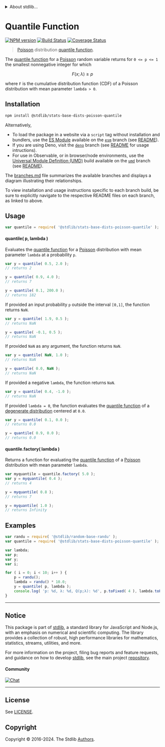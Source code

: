 <!--

@license Apache-2.0

Copyright (c) 2018 The Stdlib Authors.

Licensed under the Apache License, Version 2.0 (the "License");
you may not use this file except in compliance with the License.
You may obtain a copy of the License at

   http://www.apache.org/licenses/LICENSE-2.0

Unless required by applicable law or agreed to in writing, software
distributed under the License is distributed on an "AS IS" BASIS,
WITHOUT WARRANTIES OR CONDITIONS OF ANY KIND, either express or implied.
See the License for the specific language governing permissions and
limitations under the License.

-->


<details>
  <summary>
    About stdlib...
  </summary>
  <p>We believe in a future in which the web is a preferred environment for numerical computation. To help realize this future, we've built stdlib. stdlib is a standard library, with an emphasis on numerical and scientific computation, written in JavaScript (and C) for execution in browsers and in Node.js.</p>
  <p>The library is fully decomposable, being architected in such a way that you can swap out and mix and match APIs and functionality to cater to your exact preferences and use cases.</p>
  <p>When you use stdlib, you can be absolutely certain that you are using the most thorough, rigorous, well-written, studied, documented, tested, measured, and high-quality code out there.</p>
  <p>To join us in bringing numerical computing to the web, get started by checking us out on <a href="https://github.com/stdlib-js/stdlib">GitHub</a>, and please consider <a href="https://opencollective.com/stdlib">financially supporting stdlib</a>. We greatly appreciate your continued support!</p>
</details>

# Quantile Function

[![NPM version][npm-image]][npm-url] [![Build Status][test-image]][test-url] [![Coverage Status][coverage-image]][coverage-url] <!-- [![dependencies][dependencies-image]][dependencies-url] -->

> [Poisson][poisson-distribution] distribution [quantile function][quantile-function].

<section class="intro">

The [quantile function][quantile-function] for a [Poisson][poisson-distribution] random variable returns for `0 <= p <= 1` the smallest nonnegative integer for which

<!-- <equation class="equation" label="eq:poisson_condition" align="center" raw="F(x;\lambda) \ge p" alt="Quantile condition."> -->

```math
F(x;\lambda) \ge p
```

<!-- <div class="equation" align="center" data-raw-text="F(x;\lambda) \ge p" data-equation="eq:poisson_condition">
    <img src="https://cdn.jsdelivr.net/gh/stdlib-js/stdlib@51534079fef45e990850102147e8945fb023d1d0/lib/node_modules/@stdlib/stats/base/dists/poisson/quantile/docs/img/equation_poisson_condition.svg" alt="Quantile condition.">
    <br>
</div> -->

<!-- </equation> -->

where `F` is the cumulative distribution function (CDF) of a Poisson distribution with mean parameter `lambda > 0`.

</section>

<!-- /.intro -->

<section class="installation">

## Installation

```bash
npm install @stdlib/stats-base-dists-poisson-quantile
```

Alternatively,

-   To load the package in a website via a `script` tag without installation and bundlers, use the [ES Module][es-module] available on the [`esm`][esm-url] branch (see [README][esm-readme]).
-   If you are using Deno, visit the [`deno`][deno-url] branch (see [README][deno-readme] for usage intructions).
-   For use in Observable, or in browser/node environments, use the [Universal Module Definition (UMD)][umd] build available on the [`umd`][umd-url] branch (see [README][umd-readme]).

The [branches.md][branches-url] file summarizes the available branches and displays a diagram illustrating their relationships.

To view installation and usage instructions specific to each branch build, be sure to explicitly navigate to the respective README files on each branch, as linked to above.

</section>

<section class="usage">

## Usage

```javascript
var quantile = require( '@stdlib/stats-base-dists-poisson-quantile' );
```

#### quantile( p, lambda )

Evaluates the [quantile function][quantile-function] for a [Poisson][poisson-distribution] distribution with mean parameter `lambda` at a probability `p`.

```javascript
var y = quantile( 0.5, 2.0 );
// returns 2

y = quantile( 0.9, 4.0 );
// returns 7

y = quantile( 0.1, 200.0 );
// returns 182
```

If provided an input probability `p` outside the interval `[0,1]`, the function returns `NaN`.

```javascript
var y = quantile( 1.9, 0.5 );
// returns NaN

y = quantile( -0.1, 0.5 );
// returns NaN
```

If provided `NaN` as any argument, the function returns `NaN`.

```javascript
var y = quantile( NaN, 1.0 );
// returns NaN

y = quantile( 0.0, NaN );
// returns NaN
```

If provided a negative `lambda`, the function returns `NaN`.

```javascript
var y = quantile( 0.4, -1.0 );
// returns NaN
```

If provided `lambda = 0`, the function evaluates the [quantile function][quantile-function] of a [degenerate distribution][degenerate-distribution] centered at `0.0`.

```javascript
var y = quantile( 0.1, 0.0 );
// returns 0.0

y = quantile( 0.9, 0.0 );
// returns 0.0
```

#### quantile.factory( lambda )

Returns a function for evaluating the [quantile function][quantile-function] of a [Poisson][poisson-distribution] distribution with mean parameter `lambda`.

```javascript
var myquantile = quantile.factory( 5.0 );
var y = myquantile( 0.4 );
// returns 4

y = myquantile( 0.8 );
// returns 7

y = myquantile( 1.0 );
// returns Infinity
```

</section>

<!-- /.usage -->

<section class="examples">

## Examples

<!-- eslint no-undef: "error" -->

```javascript
var randu = require( '@stdlib/random-base-randu' );
var quantile = require( '@stdlib/stats-base-dists-poisson-quantile' );

var lambda;
var p;
var y;
var i;

for ( i = 0; i < 10; i++ ) {
    p = randu();
    lambda = randu() * 10.0;
    y = quantile( p, lambda );
    console.log( 'p: %d, λ: %d, Q(p;λ): %d', p.toFixed( 4 ), lambda.toFixed( 4 ), y );
}
```

</section>

<!-- /.examples -->

<!-- Section for related `stdlib` packages. Do not manually edit this section, as it is automatically populated. -->

<section class="related">

</section>

<!-- /.related -->

<!-- Section for all links. Make sure to keep an empty line after the `section` element and another before the `/section` close. -->


<section class="main-repo" >

* * *

## Notice

This package is part of [stdlib][stdlib], a standard library for JavaScript and Node.js, with an emphasis on numerical and scientific computing. The library provides a collection of robust, high performance libraries for mathematics, statistics, streams, utilities, and more.

For more information on the project, filing bug reports and feature requests, and guidance on how to develop [stdlib][stdlib], see the main project [repository][stdlib].

#### Community

[![Chat][chat-image]][chat-url]

---

## License

See [LICENSE][stdlib-license].


## Copyright

Copyright &copy; 2016-2024. The Stdlib [Authors][stdlib-authors].

</section>

<!-- /.stdlib -->

<!-- Section for all links. Make sure to keep an empty line after the `section` element and another before the `/section` close. -->

<section class="links">

[npm-image]: http://img.shields.io/npm/v/@stdlib/stats-base-dists-poisson-quantile.svg
[npm-url]: https://npmjs.org/package/@stdlib/stats-base-dists-poisson-quantile

[test-image]: https://github.com/stdlib-js/stats-base-dists-poisson-quantile/actions/workflows/test.yml/badge.svg?branch=v0.2.1
[test-url]: https://github.com/stdlib-js/stats-base-dists-poisson-quantile/actions/workflows/test.yml?query=branch:v0.2.1

[coverage-image]: https://img.shields.io/codecov/c/github/stdlib-js/stats-base-dists-poisson-quantile/main.svg
[coverage-url]: https://codecov.io/github/stdlib-js/stats-base-dists-poisson-quantile?branch=main

<!--

[dependencies-image]: https://img.shields.io/david/stdlib-js/stats-base-dists-poisson-quantile.svg
[dependencies-url]: https://david-dm.org/stdlib-js/stats-base-dists-poisson-quantile/main

-->

[chat-image]: https://img.shields.io/gitter/room/stdlib-js/stdlib.svg
[chat-url]: https://app.gitter.im/#/room/#stdlib-js_stdlib:gitter.im

[stdlib]: https://github.com/stdlib-js/stdlib

[stdlib-authors]: https://github.com/stdlib-js/stdlib/graphs/contributors

[umd]: https://github.com/umdjs/umd
[es-module]: https://developer.mozilla.org/en-US/docs/Web/JavaScript/Guide/Modules

[deno-url]: https://github.com/stdlib-js/stats-base-dists-poisson-quantile/tree/deno
[deno-readme]: https://github.com/stdlib-js/stats-base-dists-poisson-quantile/blob/deno/README.md
[umd-url]: https://github.com/stdlib-js/stats-base-dists-poisson-quantile/tree/umd
[umd-readme]: https://github.com/stdlib-js/stats-base-dists-poisson-quantile/blob/umd/README.md
[esm-url]: https://github.com/stdlib-js/stats-base-dists-poisson-quantile/tree/esm
[esm-readme]: https://github.com/stdlib-js/stats-base-dists-poisson-quantile/blob/esm/README.md
[branches-url]: https://github.com/stdlib-js/stats-base-dists-poisson-quantile/blob/main/branches.md

[stdlib-license]: https://raw.githubusercontent.com/stdlib-js/stats-base-dists-poisson-quantile/main/LICENSE

[poisson-distribution]: https://en.wikipedia.org/wiki/Poisson_distribution

[quantile-function]: https://en.wikipedia.org/wiki/Quantile_function

[degenerate-distribution]: https://en.wikipedia.org/wiki/Degenerate_distribution

</section>

<!-- /.links -->
